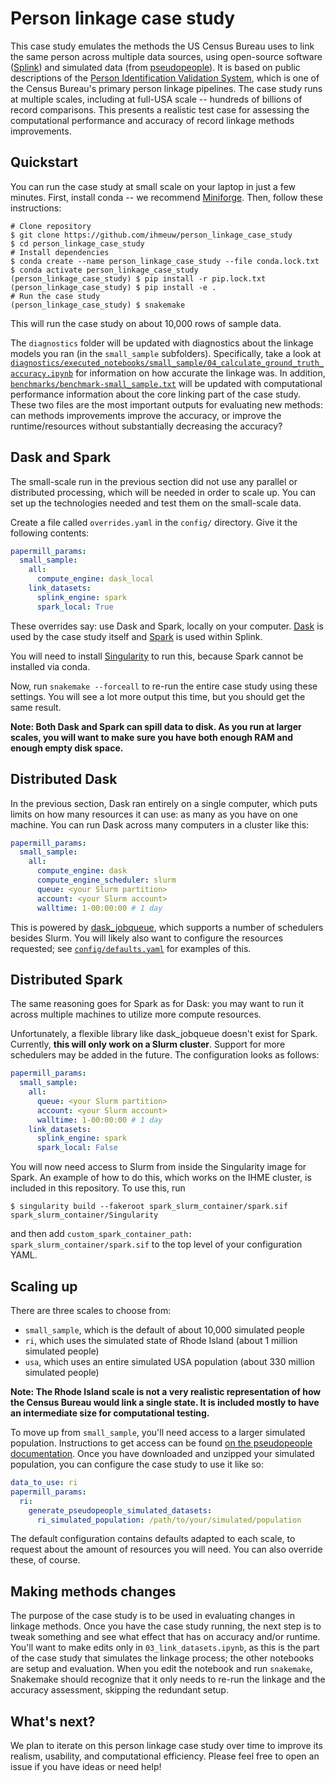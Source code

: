 # Person linkage case study

This case study emulates the methods the US Census Bureau
uses to link the same person across multiple data sources,
using open-source software
([Splink](https://moj-analytical-services.github.io/splink/index.html))
and simulated data (from [pseudopeople](https://pseudopeople.readthedocs.io/en/latest/)).
It is based on public descriptions of the [Person Identification Validation System](https://www.census.gov/about/adrm/linkage/projects/pvs.html),
which is one of the Census Bureau's primary person linkage pipelines.
The case study runs at multiple scales, including at full-USA scale --
hundreds of billions of record comparisons.
This presents a realistic test case for assessing the
computational performance and accuracy of record linkage methods improvements.

## Quickstart

You can run the case study at small scale on your laptop in just a few minutes.
First, install conda -- we recommend [Miniforge](https://github.com/conda-forge/miniforge).
Then, follow these instructions:

```console
# Clone repository
$ git clone https://github.com/ihmeuw/person_linkage_case_study
$ cd person_linkage_case_study
# Install dependencies
$ conda create --name person_linkage_case_study --file conda.lock.txt
$ conda activate person_linkage_case_study
(person_linkage_case_study) $ pip install -r pip.lock.txt
(person_linkage_case_study) $ pip install -e .
# Run the case study
(person_linkage_case_study) $ snakemake
```

This will run the case study on about 10,000 rows of sample data.

The `diagnostics` folder will be updated with diagnostics about the linkage models
you ran (in the `small_sample` subfolders).
Specifically, take a look at
[`diagnostics/executed_notebooks/small_sample/04_calculate_ground_truth_accuracy.ipynb`](./diagnostics/executed_notebooks/small_sample/04_calculate_ground_truth_accuracy.ipynb)
for information on how accurate the linkage was.
In addition, [`benchmarks/benchmark-small_sample.txt`](./benchmarks/benchmark-small_sample.txt)
will be updated with computational performance information about the core linking part
of the case study.
These two files are the most important outputs for evaluating new methods:
can methods improvements improve the accuracy, or improve the runtime/resources without
substantially decreasing the accuracy?

## Dask and Spark

The small-scale run in the previous section did not use any parallel or distributed processing,
which will be needed in order to scale up.
You can set up the technologies needed and test them on the small-scale data.

Create a file called `overrides.yaml` in the `config/` directory. Give it the following contents:

```yaml
papermill_params:
  small_sample:
    all:
      compute_engine: dask_local
    link_datasets:
      splink_engine: spark
      spark_local: True
```

These overrides say: use Dask and Spark, locally on your computer.
[Dask](https://www.dask.org/) is used by the case study itself and
[Spark](https://spark.apache.org/) is used within Splink.

You will need to install [Singularity](https://docs.sylabs.io/guides/latest/user-guide/) to run this, because Spark cannot
be installed via conda.

Now, run `snakemake --forceall` to re-run the entire case study using these settings.
You will see a lot more output this time, but you should get the same result.

**Note: Both Dask and Spark can spill data to disk. As you run at larger scales,
you will want to make sure you have both enough RAM and enough empty disk space.**

## Distributed Dask

In the previous section, Dask ran entirely on a single computer, which puts limits
on how many resources it can use: as many as you have on one machine.
You can run Dask across many computers in a cluster like this:

```yaml
papermill_params:
  small_sample:
    all:
      compute_engine: dask
      compute_engine_scheduler: slurm
      queue: <your Slurm partition>
      account: <your Slurm account>
      walltime: 1-00:00:00 # 1 day
```

This is powered by [dask_jobqueue](https://jobqueue.dask.org/en/latest/), which supports a number of schedulers besides
Slurm.
You will likely also want to configure the resources requested; see [`config/defaults.yaml`](.config/defaults.yaml)
for examples of this.

## Distributed Spark

The same reasoning goes for Spark as for Dask: you may want to run it across multiple machines
to utilize more compute resources.

Unfortunately, a flexible library like dask_jobqueue doesn't exist for Spark.
Currently, **this will only work on a Slurm cluster**.
Support for more schedulers may be added in the future.
The configuration looks as follows:

```yaml
papermill_params:
  small_sample:
    all:
      queue: <your Slurm partition>
      account: <your Slurm account>
      walltime: 1-00:00:00 # 1 day
    link_datasets:
      splink_engine: spark
      spark_local: False
```

You will now need access to Slurm from inside the Singularity image for Spark.
An example of how to do this, which works on the IHME cluster, is included in
this repository. To use this, run

```console
$ singularity build --fakeroot spark_slurm_container/spark.sif spark_slurm_container/Singularity
```

and then add `custom_spark_container_path: spark_slurm_container/spark.sif` to the top
level of your configuration YAML.

## Scaling up

There are three scales to choose from:

- `small_sample`, which is the default of about 10,000 simulated people
- `ri`, which uses the simulated state of Rhode Island (about 1 million simulated people)
- `usa`, which uses an entire simulated USA population (about 330 million simulated people)

**Note: The Rhode Island scale is not a very realistic representation of how the Census
Bureau would link a single state. It is included mostly to have an intermediate size for
computational testing.**

To move up from `small_sample`, you'll need access to a larger simulated population.
Instructions to get access can be found [on the pseudopeople documentation](https://pseudopeople.readthedocs.io/en/latest/simulated_populations/index.html).
Once you have downloaded and unzipped your simulated population, you can configure
the case study to use it like so:

```yaml
data_to_use: ri
papermill_params:
  ri:
    generate_pseudopeople_simulated_datasets:
      ri_simulated_population: /path/to/your/simulated/population
```

The default configuration contains defaults adapted to each scale, to request
about the amount of resources you will need.
You can also override these, of course.

## Making methods changes

The purpose of the case study is to be used in evaluating changes in linkage methods.
Once you have the case study running, the next step is to tweak something and
see what effect that has on accuracy and/or runtime.
You'll want to make edits only in `03_link_datasets.ipynb`, as this is the part of the
case study that simulates the linkage process; the other notebooks are setup and evaluation.
When you edit the notebook and run `snakemake`, Snakemake should recognize that it only needs
to re-run the linkage and the accuracy assessment, skipping the redundant setup.

## What's next?

We plan to iterate on this person linkage case study over time to improve its realism,
usability, and computational efficiency.
Please feel free to open an issue if you have ideas or need help!